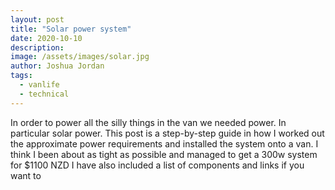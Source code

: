 ```yaml
---
layout: post
title: "Solar power system"
date: 2020-10-10
description:
image: /assets/images/solar.jpg
author: Joshua Jordan
tags: 
  - vanlife
  - technical
---
```


In order to power all the silly things in the van we needed power. In particular solar power. This post is a step-by-step guide in how I worked out the approximate power requirements and installed the system onto a van. I think I been about as tight as possible and managed to get a 300w system for $1100 NZD I have also included a list of components and links if you want to 
